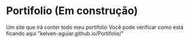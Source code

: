 # Portifolio (Em construção)
Um site que irá conter todo meu portifolio
Você pode verificar como está ficando aqui 
"kelven-aguiar.github.io/Portifolio/"
